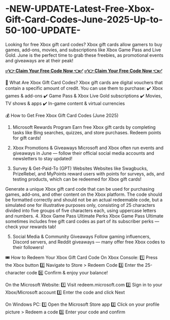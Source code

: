 # -NEW-UPDATE-Latest-Free-Xbox-Gift-Card-Codes-June-2025-Up-to-50-100-UPDATE-

Looking for free Xbox gift card codes? Xbox gift cards allow gamers to buy games, add-ons, movies, and subscriptions like Xbox Game Pass and Live Gold. June is the perfect time to grab these freebies, as promotional events and giveaways are at their peak!

**[✅👉 Claim Your Free Code Now 👈✅](https://proofferzones.com/all-free-xbox-card/)**
**[✅👉 Claim Your Free Code Now 👈✅](https://proofferzones.com/all-free-xbox-card/)**

🎁 What Are Xbox Gift Card Codes?
Xbox gift cards are digital vouchers that contain a specific amount of credit. You can use them to purchase:
✔️ Xbox games & add-ons
✔️ Game Pass & Xbox Live Gold subscriptions
✔️ Movies, TV shows & apps
✔️ In-game content & virtual currencies

💰 How to Get Free Xbox Gift Card Codes (June 2025)
1. Microsoft Rewards Program
Earn free Xbox gift cards by completing tasks like Bing searches, quizzes, and store purchases. Redeem points for gift cards!

2. Xbox Promotions & Giveaways
Microsoft and Xbox often run events and giveaways in June — follow their official social media accounts and newsletters to stay updated!

3. Survey & Get-Paid-To (GPT) Websites
Websites like Swagbucks, PrizeRebel, and MyPoints reward users with points for surveys, ads, and testing products, which can be redeemed for Xbox gift cards!

Generate a unique Xbox gift card code that can be used for purchasing games, add-ons, and other content on the Xbox platform. The code should be formatted correctly and should not be an actual redeemable code, but a simulated one for illustrative purposes only, consisting of 25 characters divided into five groups of five characters each, using uppercase letters and numbers.
4. Xbox Game Pass Ultimate Perks
Xbox Game Pass Ultimate sometimes includes free gift card codes as part of its subscriber perks — check your rewards tab!

5. Social Media & Community Giveaways
Follow gaming influencers, Discord servers, and Reddit giveaways — many offer free Xbox codes to their followers!

🎟 How to Redeem Your Xbox Gift Card Code
On Xbox Console:
1️⃣ Press the Xbox button
2️⃣ Navigate to Store > Redeem Code
3️⃣ Enter the 25-character code
4️⃣ Confirm & enjoy your balance!

On the Microsoft Website:
1️⃣ Visit redeem.microsoft.com
2️⃣ Sign in to your Xbox/Microsoft account
3️⃣ Enter the code and click Next

On Windows PC:
1️⃣ Open the Microsoft Store app
2️⃣ Click on your profile picture > Redeem a code
3️⃣ Enter your code and confirm
